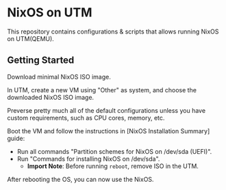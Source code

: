 # NixOS on UTM

This repository contains configurations & scripts that allows
running NixOS on UTM(QEMU).

## Getting Started

Download minimal NixOS ISO image.

In UTM, create a new VM using "Other" as system, and choose
the downloaded NixOS ISO image.

Preverse pretty much all of the default configurations
unless you have custom requirements, such as CPU cores, memory, etc.

Boot the VM and follow the instructions in
[NixOS Installation Summary] guide:

* Run all commands "Partition schemes for NixOS on /dev/sda (UEFI)".
* Run "Commands for installing NixOS on /dev/sda".
  * **Import Note**: Before running `reboot`, remove ISO in the UTM.

After rebooting the OS, you can now use the NixOS.
